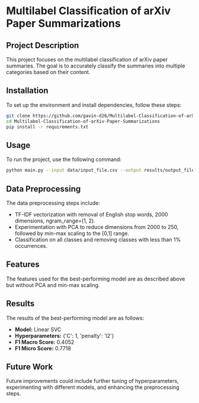 
# Multilabel Classification of arXiv Paper Summarizations

## Project Description
This project focuses on the multilabel classification of arXiv paper summaries. The goal is to accurately classify the summaries into multiple categories based on their content.

## Installation
To set up the environment and install dependencies, follow these steps:
```bash
git clone https://github.com/gavin-d26/Multilabel-Classification-of-arXiv-Paper-Summarizations.git
cd Multilabel-Classification-of-arXiv-Paper-Summarizations
pip install -r requirements.txt
```

## Usage
To run the project, use the following command:
```bash
python main.py --input data/input_file.csv --output results/output_file.csv
```

## Data Preprocessing
The data preprocessing steps include:
- TF-IDF vectorization with removal of English stop words, 2000 dimensions, ngram_range=(1, 2).
- Experimentation with PCA to reduce dimensions from 2000 to 250, followed by min-max scaling to the [0,1] range.
- Classification on all classes and removing classes with less than 1% occurrences.

## Features
The features used for the best-performing model are as described above but without PCA and min-max scaling.

## Results
The results of the best-performing model are as follows:
- **Model:** Linear SVC
- **Hyperparameters:** {'C': 1, 'penalty': 'l2'}
- **F1 Macro Score:** 0.4052
- **F1 Micro Score:** 0.7718

## Future Work
Future improvements could include further tuning of hyperparameters, experimenting with different models, and enhancing the preprocessing steps.


